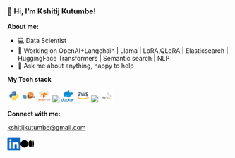 ### 👋 Hi, I’m Kshitij Kutumbe!


**About me:**

- 💻 Data Scientist
- 🌱 Working on OpenAI+Langchain | Llama | LoRA,QLoRA | Elasticsearch | HuggingFace Transformers | Semantic search | NLP
- 💬 Ask me about anything, happy to help

**My Tech stack**

<code><img height="30" src="https://raw.githubusercontent.com/github/explore/main/topics/python/python.png"></code>
<code><img height="30" src="https://raw.githubusercontent.com/github/explore/main/topics/scikit-learn/scikit-learn.png"></code>
<code><img height="30" src="https://raw.githubusercontent.com/github/explore/main/topics/tensorflow/tensorflow.png"></code>
<code><img height="30" src="https://camo.githubusercontent.com/79399787716fa6181687a2b20b8b269cfcf6f26d308ae882df90da5755edca4d/68747470733a2f2f6c6f676f2e636c6561726269742e636f6d2f68756767696e67666163652e636f"></code>
<code><img height="30" src="https://raw.githubusercontent.com/github/explore/80688e429a7d4ef2fca1e82350fe8e3517d3494d/topics/docker/docker.png"></code>
<code><img height="30" src="https://raw.githubusercontent.com/github/explore/80688e429a7d4ef2fca1e82350fe8e3517d3494d/topics/aws/aws.png"></code>
<code><img height="30" src="https://camo.githubusercontent.com/4dd316a40c438ab1e740187556bcd89014be967abf928011e06a00b87fe83776/68747470733a2f2f63646e2e616e616c79746963737669646879612e636f6d2f77702d636f6e74656e742f75706c6f6164732f323032332f30372f6c616e67636861696e332e706e67"></code>
<code><img height="30" src="https://raw.githubusercontent.com/github/explore/main/topics/mysql/mysql.png"></code>

**Connect with me:**

kshitijkutumbe@gmail.com

<code style="background: transparent;"><a href="https://www.linkedin.com/in/kshitij-kutumbe-b3b507141/" target="_blank"><img src="https://raw.githubusercontent.com/shashankdeshpande/github-profile-generator/main/logos/linkedin.svg" height="30" /></a></code><code style="background: transparent;"><a href="https://kshitijkutumbe.medium.com/" target="_blank"><img src="https://raw.githubusercontent.com/shashankdeshpande/github-profile-generator/main/logos/medium.svg" height="30" /></a></code>

<!---
kshitijkutumbe/kshitijkutumbe is a ✨ special ✨ repository because its `README.md` (this file) appears on your GitHub profile.
You can click the Preview link to take a look at your changes.
--->
